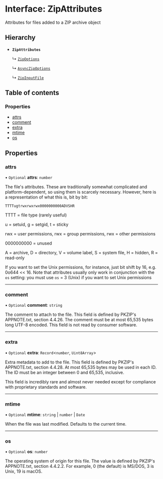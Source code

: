 # Interface: ZipAttributes

Attributes for files added to a ZIP archive object

## Hierarchy

- **`ZipAttributes`**

  ↳ [`ZipOptions`](ZipOptions.md)

  ↳ [`AsyncZipOptions`](AsyncZipOptions.md)

  ↳ [`ZipInputFile`](ZipInputFile.md)

## Table of contents

### Properties

- [attrs](ZipAttributes.md#attrs)
- [comment](ZipAttributes.md#comment)
- [extra](ZipAttributes.md#extra)
- [mtime](ZipAttributes.md#mtime)
- [os](ZipAttributes.md#os)

## Properties

### attrs

• `Optional` **attrs**: `number`

The file's attributes. These are traditionally somewhat complicated
and platform-dependent, so using them is scarcely necessary. However,
here is a representation of what this is, bit by bit:

`TTTTugtrwxrwxrwx0000000000ADVSHR`

TTTT = file type (rarely useful)

u = setuid, g = setgid, t = sticky

rwx = user permissions, rwx = group permissions, rwx = other permissions

0000000000 = unused

A = archive, D = directory, V = volume label, S = system file, H = hidden, R = read-only

If you want to set the Unix permissions, for instance, just bit shift by 16, e.g. 0o644 << 16.
Note that attributes usually only work in conjunction with the `os` setting: you must use
`os` = 3 (Unix) if you want to set Unix permissions

___

### comment

• `Optional` **comment**: `string`

The comment to attach to the file. This field is defined by PKZIP's APPNOTE.txt,
section 4.4.26. The comment must be at most 65,535 bytes long UTF-8 encoded. This
field is not read by consumer software.

___

### extra

• `Optional` **extra**: `Record`\<`number`, `Uint8Array`\>

Extra metadata to add to the file. This field is defined by PKZIP's APPNOTE.txt,
section 4.4.28. At most 65,535 bytes may be used in each ID. The ID must be an
integer between 0 and 65,535, inclusive.

This field is incredibly rare and almost never needed except for compliance with
proprietary standards and software.

___

### mtime

• `Optional` **mtime**: `string` \| `number` \| `Date`

When the file was last modified. Defaults to the current time.

___

### os

• `Optional` **os**: `number`

The operating system of origin for this file. The value is defined
by PKZIP's APPNOTE.txt, section 4.4.2.2. For example, 0 (the default)
is MS/DOS, 3 is Unix, 19 is macOS.
